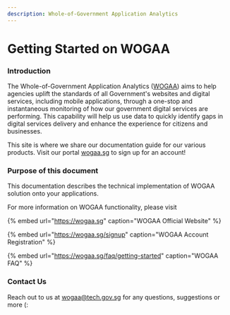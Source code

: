 ```yaml
---
description: Whole-of-Government Application Analytics
---
```


# Getting Started on WOGAA

### Introduction <a id="introduction"></a>

The Whole-of-Government Application Analytics \([WOGAA](https://wogaa.sg/)\) aims to help agencies uplift the standards of all Government's websites and digital services, including mobile applications, through a one-stop and instantaneous monitoring of how our government digital services are performing. This capability will help us use data to quickly identify gaps in digital services delivery and enhance the experience for citizens and businesses.

This site is where we share our documentation guide for our various products. Visit our portal [wogaa.sg](https://wogaa.sg/) to sign up for an account!

### **Purpose of this document**

This documentation describes the technical implementation of WOGAA solution onto your applications.

For more information on WOGAA functionality, please visit 

{% embed url="https://wogaa.sg" caption="WOGAA Official Website" %}

{% embed url="https://wogaa.sg/signup" caption="WOGAA Account Registration" %}

{% embed url="https://wogaa.sg/faq/getting-started" caption="WOGAA FAQ" %}

### Contact Us <a id="contact-us"></a>

Reach out to us at [wogaa@tech.gov.sg](mailto:wogaa@tech.gov.sg) for any questions, suggestions or more \(:

